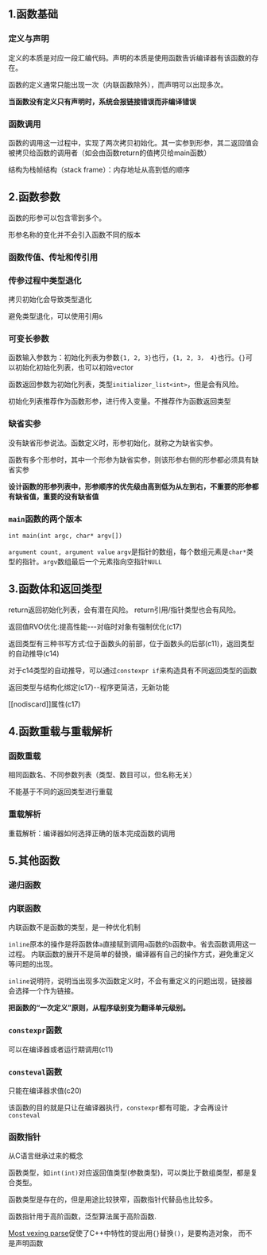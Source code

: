 ## 1.函数基础
### 定义与声明
定义的本质是对应一段汇编代码。声明的本质是使用函数告诉编译器有该函数的存在。

函数的定义通常只能出现一次（内联函数除外），而声明可以出现多次。

**当函数没有定义只有声明时，系统会报链接错误而非编译错误**

### 函数调用
函数的调用这一过程中，实现了两次拷贝初始化。其一实参到形参，其二返回值会被拷贝给函数的调用者（如会由函数return的值拷贝给main函数）

结构为栈帧结构（stack frame）：内存地址从高到低的顺序



## 2.函数参数
函数的形参可以包含零到多个。

形参名称的变化并不会引入函数不同的版本



### 函数传值、传址和传引用

### 传参过程中类型退化
拷贝初始化会导致类型退化

避免类型退化，可以使用引用`&`

### 可变长参数
函数输入参数为：初始化列表为参数`{1, 2, 3}`也行，`{1, 2, 3， 4}`也行。`{}`可以初始化初始化列表，也可以初始vector

函数返回参数为初始化列表，类型`initializer_list<int>`，但是会有风险。

初始化列表推荐作为函数形参，进行传入变量。不推荐作为函数返回类型

### 缺省实参
没有缺省形参说法。函数定义时，形参初始化，就称之为缺省实参。

函数有多个形参时，其中一个形参为缺省实参，则该形参右侧的形参都必须具有缺省实参

**设计函数的形参列表中，形参顺序的优先级由高到低为从左到右，不重要的形参都有缺省值，重要的没有缺省值**

### `main`函数的两个版本
`int main(int argc, char* argv[])`

`argument count, argument value` `argv`是指针的数组，每个数组元素是`char*`类型的指针。`argv`数组最后一个元素指向空指针`NULL`

## 3.函数体和返回类型

return返回初始化列表，会有潜在风险。 return引用/指针类型也会有风险。

返回值RVO优化:提高性能---对临时对象有强制优化(c17)

返回类型有三种书写方式:位于函数头的前部，位于函数头的后部(c11)，返回类型的自动推导(c14)

对于c14类型的自动推导，可以通过`constexpr if`来构造具有不同返回类型的函数

返回类型与结构化绑定(c17)--程序更简洁，无新功能

[[nodiscard]]属性(c17)

## 4.函数重载与重载解析
### 函数重载

相同函数名、不同参数列表（类型、数目可以，但名称无关）

不能基于不同的返回类型进行重载

### 重载解析

重载解析：编译器如何选择正确的版本完成函数的调用


## 5.其他函数
### 递归函数

### 内联函数
内联函数不是函数的类型，是一种优化机制

`inline`原本的操作是将函数体`a`直接赋到调用`a`函数的`b`函数中。省去函数调用这一过程。
内联函数的展开不是简单的替换，编译器有自己的操作方式，避免重定义等问题的出现。

`inline`说明符，说明当出现多次函数定义时，不会有重定义的问题出现，链接器会选择一个作为链接。

**把函数的“一次定义”原则，从程序级别变为翻译单元级别。**

### `constexpr`函数
可以在编译器或者运行期调用(c11)

### `consteval`函数
只能在编译器求值(c20)

该函数的目的就是只让在编译器执行，`constexpr`都有可能，才会再设计`consteval`

### 函数指针
从C语言继承过来的概念

函数类型，如`int(int)`对应返回值类型(参数类型)，可以类比于数组类型，都是复合类型。

函数类型是存在的，但是用途比较狭窄，函数指针代替品也比较多。

函数指针用于高阶函数，泛型算法属于高阶函数.

[Most vexing parse](https://en.wikipedia.org/wiki/Most_vexing_parse)促使了C++中特性的提出用`{}`替换`()`，是要构造对象，
而不是声明函数
 